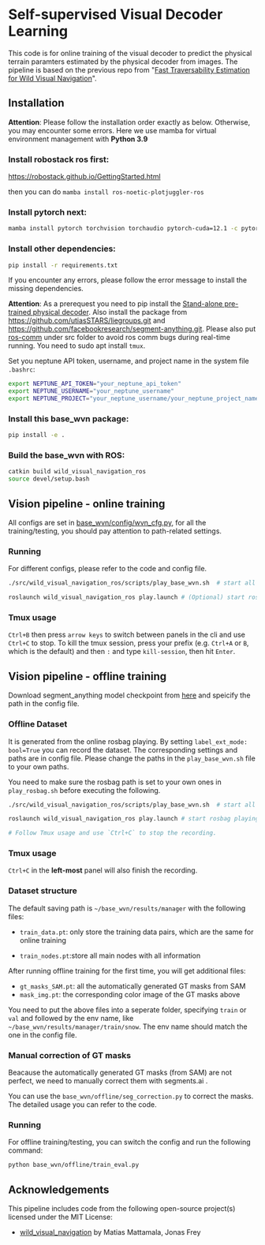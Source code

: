 #  Self-supervised Visual Decoder Learning
This code is for online training of the visual decoder to predict the physical terrain paramters estimated by the physical decoder from images. The pipeline is based on the previous repo from "[Fast Traversability Estimation for Wild Visual Navigation](https://github.com/leggedrobotics/wild_visual_navigation)".

## Installation
**Attention**: Please follow the installation order exactly as below. Otherwise, you may encounter some errors. Here we use mamba for virtual environment management with **Python 3.9**
### Install robostack ros first:
https://robostack.github.io/GettingStarted.html

then you can do `mamba install ros-noetic-plotjuggler-ros`

### Install pytorch next:

```bash
mamba install pytorch torchvision torchaudio pytorch-cuda=12.1 -c pytorch -c nvidia
```
### Install other dependencies:
```bash
pip install -r requirements.txt
```
If you encounter any errors, please follow the error message to install the missing dependencies.

**Attention**: As a prerequest you need to pip install the [Stand-alone pre-trained physical decoder](phy_decoder/README.md). Also install the package from https://github.com/utiasSTARS/liegroups.git and https://github.com/facebookresearch/segment-anything.git. Please also put [ros-comm](https://github.com/leggedrobotics/ros_comm) under src folder to avoid ros comm bugs during real-time running. You need to sudo apt install `tmux`.

Set you neptune API token, username, and project name in the system file `.bashrc`:
```bash
export NEPTUNE_API_TOKEN="your_neptune_api_token"
export NEPTUNE_USERNAME="your_neptune_username"
export NEPTUNE_PROJECT="your_neptune_username/your_neptune_project_name"
```

### Install this base_wvn package:
```bash
pip install -e .
```

### Build the base_wvn with ROS:
```bash
catkin build wild_visual_navigation_ros
source devel/setup.bash
```


## Vision pipeline - online training
All configs are set in [base_wvn/config/wvn_cfg.py](base_wvn/config/wvn_cfg.py), for all the training/testing, you should pay attention to path-related settings.

### Running
For different configs, please refer to the code and config file.
```bash
./src/wild_visual_navigation_ros/scripts/play_base_wvn.sh  # start all base_wvn nodes

roslaunch wild_visual_navigation_ros play.launch # (Optional) start rosbag playing, you can train online with rosbag playing, but you need to make sure the rosbag path is set to your own ones in `play_rosbag.sh` 
```

### Tmux usage
`Ctrl+B` then press `arrow keys` to switch between panels in the cli and use `Ctrl+C` to stop. To kill the tmux session, press your prefix (e.g. `Ctrl+A` or `B`, which is the default) and then `:` and type `kill-session`, then hit `Enter`.

## Vision pipeline - offline training
Download segment_anything model checkpoint from [here](https://drive.google.com/file/d/1TU3asknvo1UKdhx0z50ghHDt1C_McKJu/view?usp=drive_link) and speicify the path in the config file.
### Offline Dataset
It is generated from the online rosbag playing. By setting `label_ext_mode: bool=True` you can record the dataset. The corresponding settings and paths are in config file.  Please change the paths in the `play_base_wvn.sh` file to your own paths.

You need to make sure the rosbag path is set to your own ones in `play_rosbag.sh` before executing the following.
```bash
./src/wild_visual_navigation_ros/scripts/play_base_wvn.sh  # start all base_wvn nodes

roslaunch wild_visual_navigation_ros play.launch # start rosbag playing

# Follow Tmux usage and use `Ctrl+C` to stop the recording.
```
### Tmux usage
`Ctrl+C` in the **left-most** panel will also finish the recording.

### Dataset structure
The default saving path is `~/base_wvn/results/manager` with the following files:

- `train_data.pt`: only store the training data pairs, which are the same for online training

- `train_nodes.pt`:store all main nodes with all information

After running offline training for the first time, you will get additional files:

- `gt_masks_SAM.pt`: all the automatically generated GT masks from SAM
- `mask_img.pt`: the corresponding color image of the GT masks above
  
You need to put the above files into a seperate folder, specifying `train` or `val` and followed by the env name, like `~/base_wvn/results/manager/train/snow`. The env name should match the one in the config file. 


### Manual correction of GT masks
Beacause the automatically generated GT masks (from SAM) are not perfect, we need to manually correct them with segments.ai . 

You can use the `base_wvn/offline/seg_correction.py` to correct the masks. The detailed usage you can refer to the code.
### Running
For offline training/testing, you can switch the config and run the following command:
```bash
python base_wvn/offline/train_eval.py
```


## Acknowledgements

This pipeline includes code from the following open-source project(s) licensed under the MIT License:

- [wild_visual_navigation](https://github.com/leggedrobotics/wild_visual_navigation) by Matias Mattamala, Jonas Frey